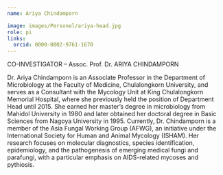 ```yaml
---
name: Ariya Chindamporn

image: images/Personel/ariya-head.jpg
role: pi
links:
  orcid: 0000-0002-9761-1670
---
```

CO-INVESTIGATOR – Assoc. Prof. Dr. ARIYA CHINDAMPORN  

Dr. Ariya Chindamporn is an Associate Professor in the Department of Microbiology at the Faculty of Medicine, Chulalongkorn University, and serves as a Consultant with the Mycology Unit at King Chulalongkorn Memorial Hospital, where she previously held the position of Department Head until 2015. She earned her master’s degree in microbiology from Mahidol University in 1980 and later obtained her doctoral degree in Basic Sciences from Nagoya University in 1995. Currently, Dr. Chindamporn is a member of the Asia Fungal Working Group (AFWG), an initiative under the International Society for Human and Animal Mycology (ISHAM). Her research focuses on molecular diagnostics, species identification, epidemiology, and the pathogenesis of emerging medical fungi and parafungi, with a particular emphasis on AIDS-related mycoses and pythiosis.
